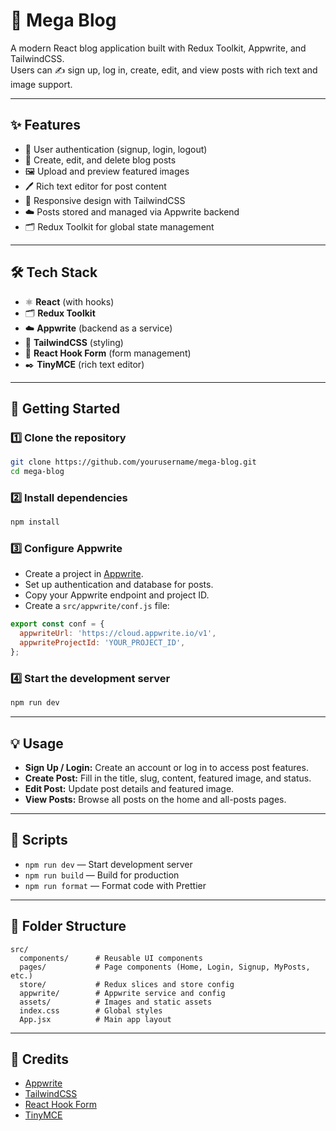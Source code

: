 # 🚀 Mega Blog

A modern React blog application built with Redux Toolkit, Appwrite, and TailwindCSS.  
Users can ✍️ sign up, log in, create, edit, and view posts with rich text and image support.

---

## ✨ Features

- 🔐 User authentication (signup, login, logout)
- 📝 Create, edit, and delete blog posts
- 🖼️ Upload and preview featured images
- 🖊️ Rich text editor for post content
- 📱 Responsive design with TailwindCSS
- ☁️ Posts stored and managed via Appwrite backend
- 🗂️ Redux Toolkit for global state management

---

## 🛠️ Tech Stack

- ⚛️ **React** (with hooks)
- 🗂️ **Redux Toolkit**
- ☁️ **Appwrite** (backend as a service)
- 🎨 **TailwindCSS** (styling)
- 📝 **React Hook Form** (form management)
- ✒️ **TinyMCE** (rich text editor)

---

## 🚦 Getting Started

### 1️⃣ Clone the repository

```sh
git clone https://github.com/yourusername/mega-blog.git
cd mega-blog
```

### 2️⃣ Install dependencies

```sh
npm install
```

### 3️⃣ Configure Appwrite

- Create a project in [Appwrite](https://appwrite.io/).
- Set up authentication and database for posts.
- Copy your Appwrite endpoint and project ID.
- Create a `src/appwrite/conf.js` file:

```js
export const conf = {
  appwriteUrl: 'https://cloud.appwrite.io/v1',
  appwriteProjectId: 'YOUR_PROJECT_ID',
};
```

### 4️⃣ Start the development server

```sh
npm run dev
```

---

## 💡 Usage

- **Sign Up / Login:** Create an account or log in to access post features.
- **Create Post:** Fill in the title, slug, content, featured image, and status.
- **Edit Post:** Update post details and featured image.
- **View Posts:** Browse all posts on the home and all-posts pages.

---

## 📜 Scripts

- `npm run dev` — Start development server
- `npm run build` — Build for production
- `npm run format` — Format code with Prettier

---

## 📁 Folder Structure

```
src/
  components/      # Reusable UI components
  pages/           # Page components (Home, Login, Signup, MyPosts, etc.)
  store/           # Redux slices and store config
  appwrite/        # Appwrite service and config
  assets/          # Images and static assets
  index.css        # Global styles
  App.jsx          # Main app layout
```

---

## 🙏 Credits

- [Appwrite](https://appwrite.io/)
- [TailwindCSS](https://tailwindcss.com/)
- [React Hook Form](https://react-hook-form.com/)
- [TinyMCE](https://www.tiny.cloud/)